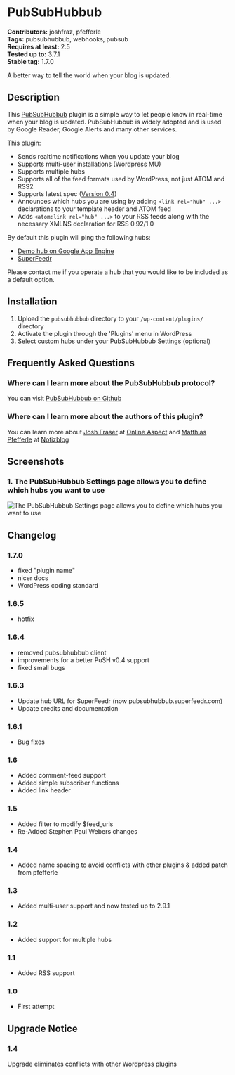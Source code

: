 # PubSubHubbub #
**Contributors:** joshfraz, pfefferle  
**Tags:** pubsubhubbub, webhooks, pubsub  
**Requires at least:** 2.5  
**Tested up to:** 3.7.1  
**Stable tag:** 1.7.0  

A better way to tell the world when your blog is updated.

## Description ##

This [PubSubHubbub](https://github.com/pubsubhubbub/ "PubSubHubbub") plugin is a simple way to let people know in real-time when your blog is updated.  PubSubHubbub is widely adopted and is used by Google Reader, Google Alerts and many other services.

This plugin:

* Sends realtime notifications when you update your blog
* Supports multi-user installations (Wordpress MU)
* Supports multiple hubs
* Supports all of the feed formats used by WordPress, not just ATOM and RSS2
* Supports latest spec ([Version 0.4](http://pubsubhubbub.github.io/PubSubHubbub/pubsubhubbub-core-0.4.html))
* Announces which hubs you are using by adding `<link rel="hub" ...>` declarations to your template header and ATOM feed
* Adds `<atom:link rel="hub" ...>` to your RSS feeds along with the necessary XMLNS declaration for RSS 0.92/1.0

By default this plugin will ping the following hubs:

* [Demo hub on Google App Engine](http://pubsubhubbub.appspot.com "Demo hub on Google App Engine")
* [SuperFeedr](http://pubsubhubbub.superfeedr.com "SuperFeedr")

Please contact me if you operate a hub that you would like to be included as a default option.

## Installation ##

1. Upload the `pubsubhubbub` directory to your `/wp-content/plugins/` directory
2. Activate the plugin through the 'Plugins' menu in WordPress
3. Select custom hubs under your PubSubHubbub Settings (optional)

## Frequently Asked Questions ##

### Where can I learn more about the PubSubHubbub protocol? ###

You can visit [PubSubHubbub on Github](https://github.com/pubsubhubbub/ "PubSubHubbub on Github")

### Where can I learn more about the authors of this plugin? ###

You can learn more about [Josh Fraser](http://www.joshfraser.com "Josh Fraser") at [Online Aspect](http://www.onlineaspect.com "Online Aspect")
and [Matthias Pfefferle](http://pfefferle.org "Matthias Pfefferle") at [Notizblog](http://notizblog.org/ "Notizblog")

## Screenshots ##

### 1. The PubSubHubbub Settings page allows you to define which hubs you want to use ###
![The PubSubHubbub Settings page allows you to define which hubs you want to use](http://s.wordpress.org/extend/plugins/pubsubhubbub/screenshot-1.png)


## Changelog ##

### 1.7.0 ###
* fixed "plugin name"
* nicer docs
* WordPress coding standard

### 1.6.5 ###
* hotfix

### 1.6.4 ###
* removed pubsubhubbub client
* improvements for a better PuSH v0.4 support
* fixed small bugs

### 1.6.3 ###
* Update hub URL for SuperFeedr (now pubsubhubbub.superfeedr.com)
* Update credits and documentation

### 1.6.1 ###
* Bug fixes

### 1.6 ###
* Added comment-feed support
* Added simple subscriber functions
* Added link header

### 1.5 ###
* Added filter to modify $feed_urls
* Re-Added Stephen Paul Webers changes

### 1.4 ###
* Added name spacing to avoid conflicts with other plugins & added patch from pfefferle

### 1.3 ###
* Added multi-user support and now tested up to 2.9.1

### 1.2 ###
* Added support for multiple hubs

### 1.1 ###
* Added RSS support

### 1.0 ###
* First attempt

## Upgrade Notice ##

### 1.4 ###
Upgrade eliminates conflicts with other Wordpress plugins

